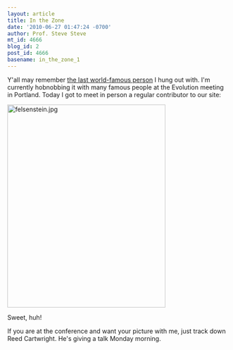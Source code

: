 ```yaml
---
layout: article
title: In the Zone
date: '2010-06-27 01:47:24 -0700'
author: Prof. Steve Steve
mt_id: 4666
blog_id: 2
post_id: 4666
basename: in_the_zone_1
---
```

Y'all may remember [the last world-famous person](http://pandasthumb.org/archives/2009/07/mr-jimmy-and-me.html) I hung out with.  I'm currently hobnobbing it with many famous people at the Evolution meeting in Portland.  Today I got to meet in person a regular contributor to our site:

<a href="http://evolution.gs.washington.edu/felsenstein.html"><img src="http://pandasthumb.org/archives/2010/06/27/felsenstein.jpg" alt="felsenstein.jpg" width="359" height="461" /></a>

Sweet, huh!

If you are at the conference and want your picture with me, just track down Reed Cartwright.  He's giving a talk Monday morning.
